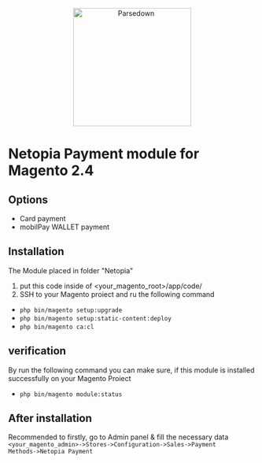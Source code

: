 <div align="center"><a href="https://netopia-payments.com/"><img alt="Parsedown" src="https://suport.mobilpay.ro/np-logo-blue.svg" width="240" /></a></div>

# Netopia Payment module for Magento 2.4
## Options
* Card payment
* mobilPay WALLET payment

## Installation
The Module placed in folder "Netopia"
1. put this code inside of <your_magento_root>/app/code/
2. SSH to your Magento proiect and ru the following command
* <code>php bin/magento setup:upgrade</code>
* <code>php bin/magento setup:static-content:deploy</code>
* <code>php bin/magento ca:cl</code>

## verification
By run the following command you can make sure, if this module is installed successfully on your Magento Proiect
* <code>php bin/magento module:status</code>

## After installation
Recommended to firstly, go to Admin panel & fill the necessary data
<code><your_magento_admin>->Stores->Configuration->Sales->Payment Methods->Netopia Payment</code>